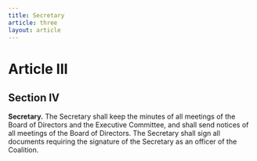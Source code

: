 ```yaml
---
title: Secretary
article: three
layout: article
---
```

# Article III
## Section IV

**Secretary.** The Secretary shall keep the minutes of all meetings of the Board of Directors and the Executive Committee, and shall send notices of all meetings of the Board of Directors. The Secretary shall sign all documents requiring the signature of the Secretary as an officer of the Coalition.